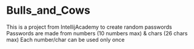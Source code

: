 # Bulls_and_Cows

This is a project from IntellijAcademy to create random passwords
Passwords are made from numbers (10 numbers max) & chars (26 chars max)
Each number/char can be used only once
